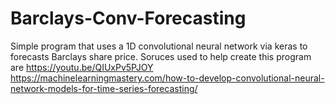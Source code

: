 # Barclays-Conv-Forecasting
Simple program that uses a 1D convolutional neural network via keras to forecasts Barclays share price.
Soruces used to help create this program are
https://youtu.be/QIUxPv5PJOY
https://machinelearningmastery.com/how-to-develop-convolutional-neural-network-models-for-time-series-forecasting/
